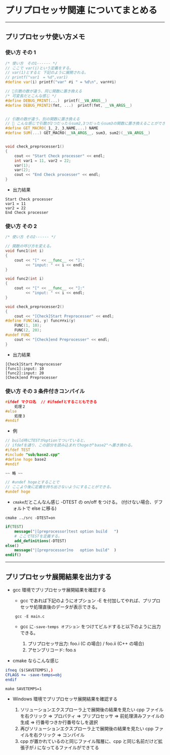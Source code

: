 # プリプロセッサ関連 についてまとめる

---

## プリプロセッサ使い方メモ

### 使い方 その 1

```cpp
/* 使い方　その1------ */
// ここで var(i)という定義をする。
// var(1)とすると 下記のように展開される。
// printf("var1　= %d",var1)
#define var(i) printf("var" #i " = %d\n", var##i)

// 🌟引数の数が違う、同じ関数に置き換える
/* 可変長だとこんな感じ */
#define DEBUG_PRINT(...)  printf(__VA_ARGS__)
#define DEBUG_PRINT2(fmt, ...)  printf(fmt, __VA_ARGS__)


// 引数の数が違う、別の関数に置き換える
// 🌟 こんな感じで引数が2つだったらsum2,3つだったらsum3の関数に置き換えることができる。
#define GET_MACRO(_1,_2,_3,NAME,...) NAME
#define SUM(...) GET_MACRO(__VA_ARGS__, sum3, sum2)(__VA_ARGS__)


void check_preprocesser1()
{
    cout << "Start Check processer" << endl;
    int var1 = 11, var2 = 22;
    var(1);
    var(2);
    cout << "End Check processer" << endl;
}
```

- 出力結果

```shell
Start Check processer
var1 = 11
var2 = 22
End Check processer
```

### 使い方 その 2

```cpp
/* 使い方 その2------ */

// 関数の呼び方を変える。
void func1(int i)
{
    cout << "[" << __func__ << "]:"
         << "input: " << i << endl;
}

void func2(int i)
{
    cout << "[" << __func__ << "]:"
         << "input: " << i << endl;
}

void check_preprocesser2()
{
    cout << "[Check]Start Preprocesser" << endl;
#define FUNC(xi, y) func##xi(y)
    FUNC(1, 10);
    FUNC(2, 20);
#undef FUNC
    cout << "[Check]end Preprocesser" << endl;
}
```

- 出力結果

```shell
[Check]Start Preprocesser
[func1]:input: 10
[func2]:input: 20
[Check]end Preprocesser
```

### 使い方 その 3 条件付きコンパイル

```cpp
#ifdef マクロ名  // #ifndefとすることもできる
    処理２
#else
    処理３
#endif
```

- 例

```cpp
// build時にTESTがoptionでついていると、
// ifdefを通り、この部分を読み込まれてhogeが"base2"へ置き換わる。
#ifdef TEST
#include "sub/base2.cpp"
#define hoge base2
#endif

~~ 略 ~~

// #undef hogeとすることで
// ここより後に定義を持ち出さないようにすることができる。
#undef hoge
```

- `cmake`だとこんなん感じ -DTEST の on/off をつける。
  (付けない場合、デフォルトで else に移る)

```shell
cmake ../src -DTEST=on
```

```cmake
if(TEST)
    message("|[preprocessor]test option build   ")
    # ここでTESTを定義する。
    add_definitions(-DTEST)
else()
    message("|[preprocessor]no   option build"  )
endif()
```

---

## プリプロセッサ展開結果を出力する

- gcc 環境でプリプロセッサ展開結果を確認する

  - gcc であれば下記のようにオプション -E を付加してやれば、プリプロセッサ処理直後のデータが表示できる。

  ```shell
   gcc -E main.c
  ```

  - gcc に`-save-temps オプション` をつけてビルドすると以下のように出力できる。

    1. プリプロセッサ出力: foo.i (C の場合) / foo.ii (C++ の場合)
    2. アセンブリコード: foo.s

- cmake ならこんな感じ

```cmake
ifneq ($(SAVETEMPS),)
CFLAGS += -save-temps=obj
endif
```

```shell
make SAVETEMPS=1
```

- Windows 環境でプリプロセッサ展開結果を確認する

  1. ソリューションエクスプローラ上で展開後の結果を見たい cpp ファイルを右クリック ⇒ プロパティ ⇒ プリプロセッサ ⇒ 前処理済みファイルの生成 ⇒ 行番号つきか行番号なしを選択
  2. 再びソリューションエクスプローラ上で展開後の結果を見たい cpp ファイルを右クリック ⇒ コンパイル
  3. cpp が置かれているのと同じファイル階層に、cpp と同じ名前だけど拡張子が.i になってるファイルができてる
